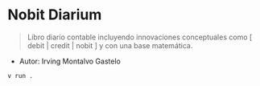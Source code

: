 # Nobit Diarium

> Libro diario contable incluyendo innovaciones conceptuales como [ debit | credit | nobit ] y con una base matemática.

* Autor: Irving Montalvo Gastelo

```bash
v run .
```